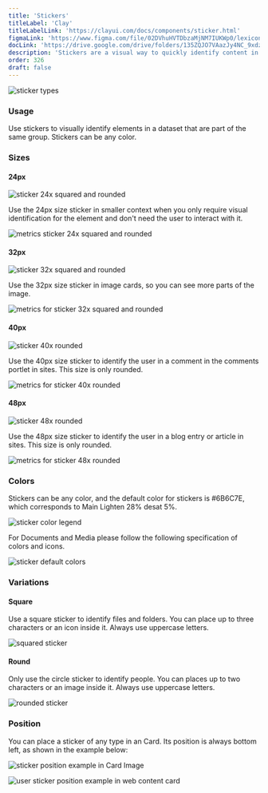 ```yaml
---
title: 'Stickers'
titleLabel: 'Clay'
titleLabelLink: 'https://clayui.com/docs/components/sticker.html'
figmaLink: 'https://www.figma.com/file/02DVhuHVTDbzaMjNM7IUKWp0/lexicon?node-id=6020%3A23934'
docLink: 'https://drive.google.com/drive/folders/135ZQJO7VAazJy4NC_9xdzIeBVQVLzJ4Q?usp=sharing'
description: 'Stickers are a visual way to quickly identify content in a different way than badges and labels.'
order: 326
draft: false
---
```


![sticker types](/images/lexicon/Sticker32.jpg)

### Usage

Use stickers to visually identify elements in a dataset that are part of the same group. Stickers can be any color.

### Sizes

#### 24px

![sticker 24x squared and rounded](/images/lexicon/Sticker24.jpg)

Use the 24px size sticker in smaller context when you only require visual identification for the element and don't need the user to interact with it.

![metrics sticker 24x squared and rounded](/images/lexicon/Sticker24Metrics.jpg)

#### 32px

![sticker 32x squared and rounded](/images/lexicon/Sticker32.jpg)

Use the 32px size sticker in image cards, so you can see more parts of the image.

![metrics for sticker 32x squared and rounded](/images/lexicon/Sticker32Metrics.jpg)

#### 40px

![sticker 40x rounded](/images/lexicon/Sticker40.jpg)

Use the 40px size sticker to identify the user in a comment in the comments portlet in sites. This size is only rounded.

![metrics for sticker 40x rounded](/images/lexicon/Sticker40Metrics.jpg)

#### 48px

![sticker 48x rounded](/images/lexicon/Sticker48.jpg)

Use the 48px size sticker to identify the user in a blog entry or article in sites. This size is only rounded.

![metrics for sticker 48x rounded](/images/lexicon/Sticker48Metrics.jpg)

### Colors

Stickers can be any color, and the default color for stickers is #6B6C7E, which corresponds to Main Lighten 28% desat 5%.

![sticker color legend](/images/lexicon/StickerColorLegend.jpg)

For Documents and Media please follow the following specification of colors and icons.

![sticker default colors](/images/lexicon/StickerColors.jpg)

### Variations

#### Square

Use a square sticker to identify files and folders. You can place up to three characters or an icon inside it. Always use uppercase letters.

![squared sticker](/images/lexicon/StickerSquared.jpg)

#### Round

Only use the circle sticker to identify people. You can places up to two characters or an image inside it. Always use uppercase letters.

![rounded sticker](/images/lexicon/StickerRounded.jpg)

### Position

You can place a sticker of any type in an Card. Its position is always bottom left, as shown in the example below:

![sticker position example in Card Image](/images/lexicon/cards-6.png)

![user sticker position example in web content card](/images/lexicon/cards-15-2.png)
